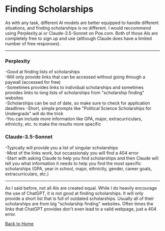 # Finding Scholarships

As with any task, different AI models are better equipped to handle different situations, and finding scholarships is no different. I would reccommend using Perplexity.ai or Claude-3.5-Sonnet on Poe.com. Both of those AIs are completely free to sign up and use (although Claude does have a limited number of free responses). 

_____

### Perplexity
-Good at finding lists of scholarships  
-Will only provide links that can be accessed without going through a paywall (accessed for free)  
-Sometimes provides links to individual scholarships and sometimes provides links to long lists of scholarships from "scholarship finding" websites  
-Scholarships can be out of date, so make sure to check for application deadlines
-Short, simple prompts like "Political Science Scholarships for Undergrads" will do the trick  
-You can include more information like GPA, major, extracurriculars, ethnicity, etc. to make the results more specific  

### Claude-3.5-Sonnet
-Typically will provide you a list of singular scholarships  
-Most of the links work, but occassionaly you will find a 404 error  
-Start with asking Claude to help you find scholarships and then Claude will tell you what information it needs to help you find the most specific scholarships (GPA, year in school, major, ethnicity, gender, career goals, extracurriculars, etc.)

_____

As I said before, not all AIs are created equal. While I do heavily encourage the use of ChatGPT, it is not good at finding scholarships. It will only provide a short list that is full of outdated scholarships. Usually all of their scholarships are from big "scholarship finding" websites. Often times the links that ChatGPT provides don't even lead to a valid webpage, just a 404 error. 

[Back to Home](README.md)
